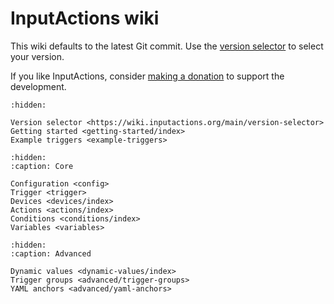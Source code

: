 # InputActions wiki
This wiki defaults to the latest Git commit. Use the <a href="/main/version-selector">version selector</a> to select your version.

If you like InputActions, consider [making a donation](https://github.com/sponsors/taj-ny) to support the development.

```{toctree}
:hidden:

Version selector <https://wiki.inputactions.org/main/version-selector>
Getting started <getting-started/index>
Example triggers <example-triggers>
```

```{toctree}
:hidden:
:caption: Core

Configuration <config>
Trigger <trigger>
Devices <devices/index>
Actions <actions/index>
Conditions <conditions/index>
Variables <variables>
```

```{toctree}
:hidden:
:caption: Advanced

Dynamic values <dynamic-values/index>
Trigger groups <advanced/trigger-groups>
YAML anchors <advanced/yaml-anchors>
```